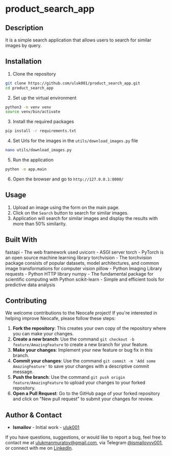 # product_search_app

## Description

It is a simple search application that allows users to search for similar images by query.


## Installation

1. Clone the repository
```bash
git clone https://github.com/uluk001/product_search_app.git
cd product_search_app
```

2. Set up the virtual environment
```bash
python3 -m venv venv
source venv/bin/activate
```

3. Install the required packages
```bash
pip install -r requirements.txt
```

4. Set Urls for the images in the `utils/download_images.py` file
```bash
nano utils/download_images.py
```

5. Run the application
```bash
python -m app.main
```

6. Open the browser and go to `http://127.0.0.1:8000/`


## Usage

1. Upload an image using the form on the main page.
2. Click on the `Search` button to search for similar images.
3. Application will search for similar images and display the results with more than 50% similarity.


## Built With

fastapi - The web framework used
uvicorn - ASGI server
torch - PyTorch is an open source machine learning library
torchvision - The torchvision package consists of popular datasets, model architectures, and common image transformations for computer vision
pillow - Python Imaging Library
requests - Python HTTP library
numpy - The fundamental package for scientific computing with Python
scikit-learn - Simple and efficient tools for predictive data analysis


## Contributing

We welcome contributions to the Neocafe project! If you're interested in helping improve Neocafe, please follow these steps:

1. **Fork the repository**: This creates your own copy of the repository where you can make your changes.
2. **Create a new branch**: Use the command `git checkout -b feature/AmazingFeature` to create a new branch for your feature.
3. **Make your changes**: Implement your new feature or bug fix in this branch.
4. **Commit your changes**: Use the command `git commit -m 'Add some AmazingFeature'` to save your changes with a descriptive commit message.
5. **Push the branch**: Use the command `git push origin feature/AmazingFeature` to upload your changes to your forked repository.
6. **Open a Pull Request**: Go to the GitHub page of your forked repository and click on "New pull request" to submit your changes for review.

## Author & Contact

- **Ismailov** - Initial work - [uluk001](https://github.com/uluk001)

If you have questions, suggestions, or would like to report a bug, feel free to contact me at [ulukmanmuratov@gmail.com](mailto:ulukmanmuratov@gmail.com), via Telegram [@ismailovvv001](https://t.me/ismailovvv001), or connect with me on [LinkedIn](https://www.linkedin.com/in/ismailov-uluk-92784a233/).